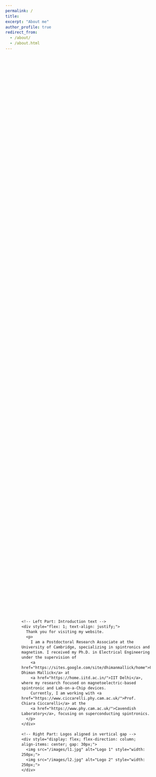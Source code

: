 ```yaml
---
permalink: /
title: 
excerpt: "About me"
author_profile: true
redirect_from: 
  - /about/
  - /about.html
---
```


<div style="display: flex; justify-content: center; align-items: center; height: 100vh;">

  <div style="display: flex; justify-content: space-between; align-items: flex-start; gap: 40px; width: 80%;">

    <!-- Left Part: Introduction text -->
    <div style="flex: 1; text-align: justify;">
      Thank you for visiting my website.
      <p>
        I am a Postdoctoral Research Associate at the University of Cambridge, specializing in spintronics and magnetism. I received my Ph.D. in Electrical Engineering under the supervision of 
        <a href="https://sites.google.com/site/dhimanmallick/home">Prof. Dhiman Mallick</a> at 
        <a href="https://home.iitd.ac.in/">IIT Delhi</a>, where my research focused on magnetoelectric-based spintronic and Lab-on-a-Chip devices. 
        Currently, I am working with <a href="https://www.ciccarelli.phy.cam.ac.uk/">Prof. Chiara Ciccarelli</a> at the 
        <a href="https://www.phy.cam.ac.uk/">Cavendish Laboratory</a>, focusing on superconducting spintronics.
      </p>
    </div>

    <!-- Right Part: Logos aligned in vertical gap -->
    <div style="display: flex; flex-direction: column; align-items: center; gap: 30px;">
      <img src="/images/l1.jpg" alt="Logo 1" style="width: 250px;">
      <img src="/images/l2.jpg" alt="Logo 2" style="width: 250px;">
    </div>

  </div>

</div>
